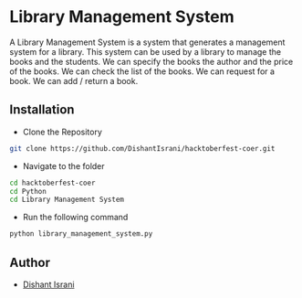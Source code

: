 # Library Management System 

A Library Management System is a system that generates a management system for a library. This system can be used by a library to manage the books and the students. We can specify the books the author and the price of the books. We can check the list of the books. We can request for a book. We can add / return a book.


## Installation

- Clone the Repository
```bash
git clone https://github.com/DishantIsrani/hacktoberfest-coer.git
```
- Navigate to the folder
```bash
cd hacktoberfest-coer  
cd Python
cd Library Management System 
```
- Run the following command
```bash
python library_management_system.py
```
    



## Author

- [Dishant Israni](https://github.com/DishantIsrani)